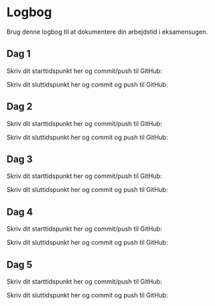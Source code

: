 # Logbog
Brug denne logbog til at dokumentere din arbejdstid i eksamensugen.

## Dag 1
Skriv dit starttidspunkt her og commit/push til GitHub: 

Skriv dit sluttidspunkt her og commit og push til GitHub: 

## Dag 2
Skriv dit starttidspunkt her og commit/push til GitHub: 

Skriv dit sluttidspunkt her og commit og push til GitHub: 

## Dag 3
Skriv dit starttidspunkt her og commit/push til GitHub: 

Skriv dit sluttidspunkt her og commit og push til GitHub: 

## Dag 4
Skriv dit starttidspunkt her og commit/push til GitHub: 

Skriv dit sluttidspunkt her og commit og push til GitHub: 

## Dag 5
Skriv dit starttidspunkt her og commit/push til GitHub: 

Skriv dit sluttidspunkt her og commit og push til GitHub: 
